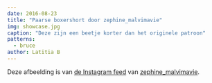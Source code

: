 ```yaml
---
date: 2016-08-23
title: "Paarse boxershort door zephine_malvimavie"
img: showcase.jpg
caption: "Deze zijn een beetje korter dan het originele patroon"
patterns:
  - bruce
author: Latitia B
---
```


Deze afbeelding is van [de Instagram feed](https://www.instagram.com/p/BJcIzihhz-b-2_3G5FtvtsnUz1ZKoqADYPAyZw0/)  van [zephine_malvimavie](https://instagram.com/zephine_malvimavie).
